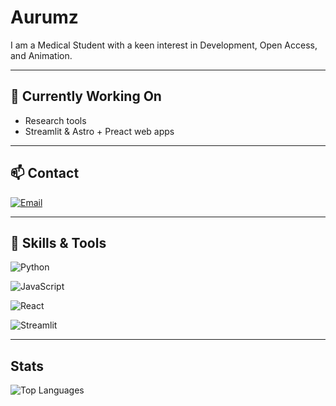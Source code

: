 # Aurumz

I am a Medical Student with a keen interest in Development, Open Access, and Animation.

---

## 🔭 Currently Working On
- Research tools  
- Streamlit & Astro + Preact web apps  

---

## 📫 Contact 
[![Email](https://img.shields.io/badge/Email-E0F7FA?style=flat-square&logo=gmail&logoColor=black)](mailto:pteroisvolitans12@gmail.com)

---

## 💫 Skills & Tools
![Python](https://img.shields.io/badge/Python-E0F7FA?style=flat-square&logo=python&logoColor=black)

![JavaScript](https://img.shields.io/badge/JavaScript-E0F7FA?style=flat-square&logo=javascript&logoColor=black)

![React](https://img.shields.io/badge/React-E0F7FA?style=flat-square&logo=react&logoColor=black)

![Streamlit](https://img.shields.io/badge/Streamlit-E0F7FA?style=flat-square&logo=streamlit&logoColor=black)

---

##  Stats

![Top Languages](https://github-readme-stats.vercel.app/api/top-langs/?username=aurumz-rgb&layout=compact&theme=nightowl)

